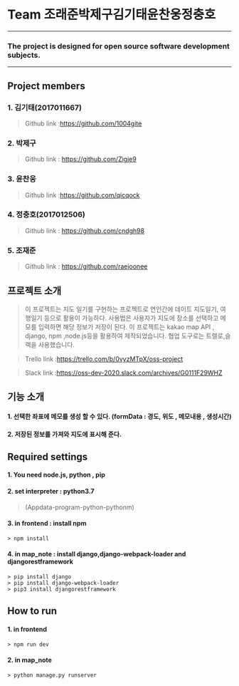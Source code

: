 Team 조래준박제구김기태윤찬웅정충호 
=
****
### The project is designed for open source software development subjects.
****
Project members
-
### 1. 김기태(2017011667)
   >Github link :<https://github.com/1004gite> 
### 2. 박제구
  >Github link : <https://github.com/Zigje9>   
### 3. 윤찬웅
  >Github link :<https://github.com/qicqock>
### 4. 정충호(2017012506)
  >Github link : <https://github.com/cndgh98>
### 5. 조재준
  >Github link : <https://github.com/raejoonee>

프로젝트 소개
-
   > 이 프로젝트는 지도 일기를 구현하는 프로젝트로 연인간에 데이트 지도일기, 여행일기 등으로 활용이 가능하다.
   > 사용법은 사용자가 지도에 장소를 선택하고 메모를 입력하면 해당 정보가 저장이 된다. 
   > 이 프로젝트는 kakao map API , django, npm ,node.js등을 활용하여 제작되었습니다. 
   > 협업 도구로는 트렐로,슬랙을 사용했습니다.
   
   > Trello link :<https://trello.com/b/0vyzMTpX/oss-project>
   
   > Slack link :<https://oss-dev-2020.slack.com/archives/G0111F29WHZ>
  
기능 소개
-
#### 1. 선택한 좌표에 메모를 생성 할 수 있다. (formData : 경도, 위도 , 메모내용 , 생성시간)
#### 2. 저장된 정보를 가져와 지도에 표시해 준다. 

   
   
Required settings
-
#### 1. You need node.js, python , pip  
#### 2. set interpreter : python3.7
   >(Appdata-program-python-pythonm)
#### 3. in frontend : install npm 
    > npm install
#### 4. in map_note : install django,django-webpack-loader and djangorestframework
    > pip install django
    > pip install django-webpack-loader
    > pip3 install djangorestframework
    
    
How to run
-
#### 1. in frontend 
    > npm run dev
#### 2. in map_note 
    > python manage.py runserver
    

